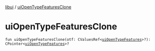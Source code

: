 [libui](index.md) / [uiOpenTypeFeaturesClone](./ui-open-type-features-clone.md)

# uiOpenTypeFeaturesClone

`fun uiOpenTypeFeaturesClone(otf: CValuesRef<`[`uiOpenTypeFeatures`](ui-open-type-features.md)`>?): CPointer<`[`uiOpenTypeFeatures`](ui-open-type-features.md)`>?`